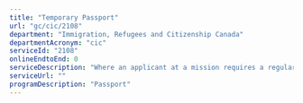 ```yaml
---
title: "Temporary Passport"
url: "gc/cic/2108"
department: "Immigration, Refugees and Citizenship Canada"
departmentAcronym: "cic"
serviceId: "2108"
onlineEndtoEnd: 0
serviceDescription: "Where an applicant at a mission requires a regular, diplomatic or special passport in less than 20 working days, a temporary passport may be issued."
serviceUrl: ""
programDescription: "Passport"
---
```

